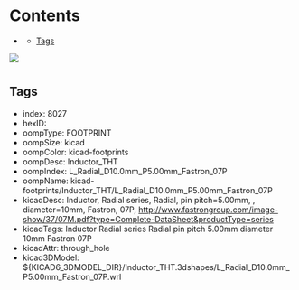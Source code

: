 



Contents
========

* [](#)
	* [Tags](#tags)
  
![][im]
# 

## Tags

- index: 8027
- hexID: 
- oompType: FOOTPRINT
- oompSize: kicad
- oompColor: kicad-footprints
- oompDesc: Inductor_THT
- oompIndex: L_Radial_D10.0mm_P5.00mm_Fastron_07P
- oompName: kicad-footprints/Inductor_THT/L_Radial_D10.0mm_P5.00mm_Fastron_07P
- kicadDesc: Inductor, Radial series, Radial, pin pitch=5.00mm, , diameter=10mm, Fastron, 07P, http://www.fastrongroup.com/image-show/37/07M.pdf?type=Complete-DataSheet&productType=series
- kicadTags: Inductor Radial series Radial pin pitch 5.00mm  diameter 10mm Fastron 07P
- kicadAttr: through_hole
- kicad3DModel: ${KICAD6_3DMODEL_DIR}/Inductor_THT.3dshapes/L_Radial_D10.0mm_P5.00mm_Fastron_07P.wrl



[im]: image.png

